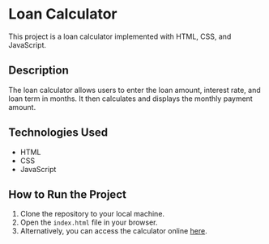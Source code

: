 # Loan Calculator

This project is a loan calculator implemented with HTML, CSS, and JavaScript.

## Description

The loan calculator allows users to enter the loan amount, interest rate, and loan term in months. It then calculates and displays the monthly payment amount.

## Technologies Used

- HTML
- CSS
- JavaScript

## How to Run the Project

1. Clone the repository to your local machine.
2. Open the `index.html` file in your browser.
3. Alternatively, you can access the calculator online [here](https://dvzzdev.github.io/Calculadora_Financiera/).

